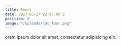 ```yaml
---
title: Fours
date: 2017-03-27 22:07:00 Z
position: 0
image: "/uploads/cat_four.png"
---
```


orem ipsum dolor sit amet, consectetur adipisicing elit.